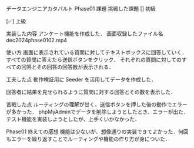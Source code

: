 データエンジニアカタパルト Phase01 課題
挑戦した課題
[] 初級

[✅] 上級

実装した内容
アンケート機能を作成した．
画面収録したファイル名
dec2024phase0102.mp4

使い方
画面に表示されている質問に対してテキストボックスに回答していく．
すべての質問に答えたら送信ボタンをクリック．
それぞれの質問に対してのすべての回答とその回答の回答数が表示される．

工夫した点
動作検証用に Seeder を活用してデータを作成した．

回答者に結果を見せられるように質問に対する回答とその数を表示した．

苦戦した点
ルーティングの理解が甘く、送信ボタンを押した後の動作でエラーが多かった．
phpMyAdminでデータを削除しようとしたとき、エラーが出た．
テスト機能を実装しようとしたが、上手くいかなかった．

Phase01 終えての感想
機能は少ないが、想像通りの実装できてよかった．何回もエラーを繰り返すことでルーティングや機能の作り方が身についた．